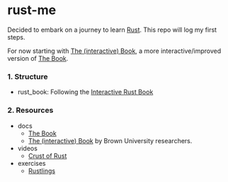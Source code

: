 # rust-me

Decided to embark on a journey to learn [Rust](https://www.rust-lang.org). This repo will log my first steps.

For now starting with [The (interactive) Book](https://rust-book.cs.brown.edu/), a more interactive/improved version of [The Book](https://doc.rust-lang.org/book/).

### 1. Structure

- rust_book: Following the [Interactive Rust Book](https://rust-book.cs.brown.edu/)

### 2. Resources

- docs
  - [The Book](https://doc.rust-lang.org/book/)
  - [The (interactive) Book](https://rust-book.cs.brown.edu/)  by Brown University researchers.
- videos
  - [Crust of Rust](https://www.youtube.com/playlist?list=PLqbS7AVVErFiWDOAVrPt7aYmnuuOLYvOa)
- exercises
  - [Rustlings](https://github.com/rust-lang/rustlings)
